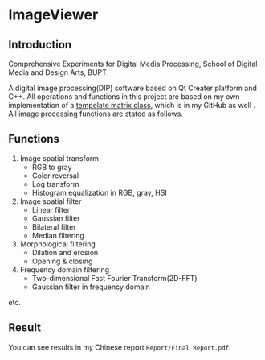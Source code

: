 # ImageViewer
## Introduction

Comprehensive Experiments for Digital Media Processing, School of Digital Media and Design Arts, BUPT

A digital image processing(DIP) software based on Qt Creater platform and C++. All operations and functions in this project are based on my own implementation of a [tempelate matrix class](https://github.com/HelloSangShen/Matrix), which is in my GitHub as well . All image processing functions are stated as follows. 

## Functions

1. Image spatial transform
   - RGB to gray
   - Color reversal
   - Log transform
   - Histogram equalization in RGB, gray, HSI
2. Image spatial filter
   - Linear filter
   - Gaussian filter
   - Bilateral filter
   - Median filtering
3. Morphological filtering
   - Dilation and erosion
   - Opening & closing
4. Frequency domain filtering
   - Two-dimensional Fast Fourier Transform(2D-FFT)
   - Gaussian filter in frequency domain

etc.

## Result

You can see results in my Chinese report `Report/Final Report.pdf`. 